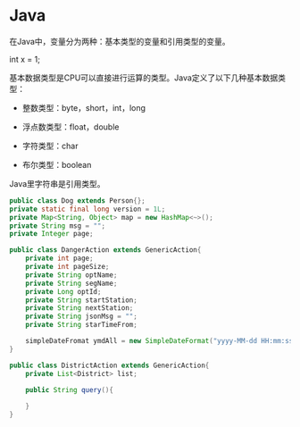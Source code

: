 # Java

在Java中，变量分为两种：基本类型的变量和引用类型的变量。

int x = 1;

基本数据类型是CPU可以直接进行运算的类型。Java定义了以下几种基本数据类型：

* 整数类型：byte，short，int，long

* 浮点数类型：float，double

* 字符类型：char

* 布尔类型：boolean

Java里字符串是引用类型。

```java
public class Dog extends Person{};
private static final long version = 1L;
private Map<String, Object> map = new HashMap<~>();
private String msg = "";
private Integer page;
```

```java
public class DangerAction extends GenericAction{
	private int page;
	private int pageSize;
	private String optName;
	private String segName;
	private Long optId;
	private String startStation;
	private String nextStation;
	private String jsonMsg = "";
	private String starTimeFrom;

	simpleDateFromat ymdAll = new SimpleDateFormat("yyyy-MM-dd HH:mm:ss");
}
```

```java
public class DistrictAction extends GenericAction{
	private List<District> list;

	public String query(){
		
	}
}
```